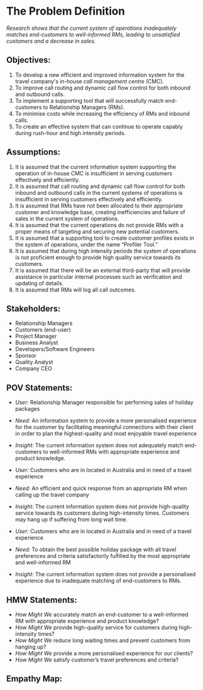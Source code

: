 # The Problem Definition
*Research shows that the current system of operations inadequately matches end-customers to well-informed RMs, leading to unsatisfied customers and a decrease in sales.* 

## Objectives:
1. To develop a new efficient and improved information system for the travel company's in-house *call management centre* (CMC).
2. To improve call routing and dynamic call flow control for both inbound and outbound calls.
3. To implement a supporting tool that will successfully match end-customers to Relationship Managers (RMs).
4. To minimise costs while increasing the efficiency of RMs and inbound calls. 
5. To create an effective system that can continue to operate capably during rush-hour and high intensity periods. 

## Assumptions:
1. It is assumed that the current information system supporting the operation of in-house CMC is insufficient in serving customers effectively and efficiently.
2. It is assumed that call routing and dynamic call flow control for both inbound and outbound calls in the current systems of operations is insufficient in serving customers effectively and efficiently.
3. It is assumed that RMs have not been allocated to their appropriate customer and knowledge base, creating inefficiencies and failure of sales in the current system of operations.
4. It is assumed that the current operations do not provide RMs with a proper means of targeting and securing new potential customers.
5. It is assumed that a supporting tool to create customer profiles exists in the system of operations, under the name “Profiler Tool.”
6. It is assumed that during high intensity periods the system of operations is not proficient enough to provide high quality service towards its customers.
7. It is assumed that there will be an external third-party that will provide assistance in particular internal processes such as verification and updating of details.
8. It is assumed that RMs will log all call outcomes.

## Stakeholders:
* Relationship Managers
* Customers (end-user)
* Project Manager
* Business Analyst
* Developers/Software Engineers
* Sponsor
* Quality Analyst
* Company CEO

## POV Statements: 
* *User:* Relationship Manager responsible for performing sales of holiday packages
*	*Need:* An information system to provide a more personalised experience for the customer by facilitating meaningful connections with their client in order to plan the highest-quality and most enjoyable travel experience
*	*Insight:* The current information system does not adequately match end-customers to well-informed RMs with appropriate experience and product knowledge.

*	*User:* Customers who are in located in Australia and in need of a travel experience 
*	*Need:* An efficient and quick response from an appropriate RM when calling up the travel company 
*	*Insight:* The current information system does not provide high-quality service towards its customers during high-intensity times. Customers may hang up if suffering from long wait time.

*	*User:* Customers who are in located in Australia and in need of a travel experience 
*	*Need:* To obtain the best possible holiday package with all travel preferences and criteria satisfactorily fulfilled by the most appropriate and well-informed RM
*	*Insight:* The current information system does not provide a personalised experience due to inadequate matching of end-customers to RMs.

## HMW Statements:
*	*How Might We* accurately match an end-customer to a well-informed RM with appropriate experience and product knowledge?
*	*How Might We* provide high-quality service for customers during high-intensity times?
*	*How Might We* reduce long waiting times and prevent customers from hanging up?
*	*How Might We* provide a more personalised experience for our clients?
*	*How Might We* satisfy customer’s travel preferences and criteria?

## Empathy Map:
